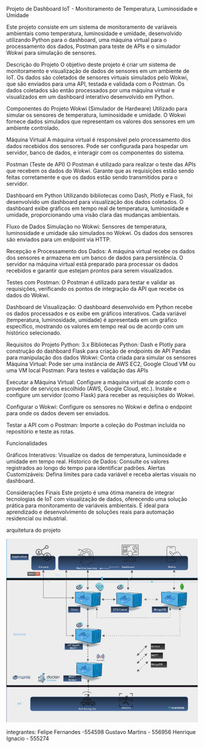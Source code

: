 Projeto de Dashboard IoT - Monitoramento de Temperatura, Luminosidade e Umidade 

Este projeto consiste em um sistema de monitoramento de variáveis ambientais como temperatura, luminosidade e umidade, desenvolvido utilizando Python para o dashboard, uma máquina virtual para o processamento dos dados, Postman para teste de APIs e o simulador Wokwi para simulação de sensores. 

Descrição do Projeto 
O objetivo deste projeto é criar um sistema de monitoramento e visualização de dados de sensores em um ambiente de IoT. Os dados são coletados de sensores virtuais simulados pelo Wokwi, que são enviados para uma API, testada e validada com o Postman. Os dados coletados são então processados por uma máquina virtual e visualizados em um dashboard interativo desenvolvido em Python. 

Componentes do Projeto 
Wokwi (Simulador de Hardware) 
Utilizado para simular os sensores de temperatura, luminosidade e umidade. 
O Wokwi fornece dados simulados que representam os valores dos sensores em um ambiente controlado. 

Máquina Virtual 
A máquina virtual é responsável pelo processamento dos dados recebidos dos sensores. 
Pode ser configurada para hospedar um servidor, banco de dados, e interagir com os componentes do sistema. 

Postman (Teste de API) 
O Postman é utilizado para realizar o teste das APIs que recebem os dados do Wokwi. 
Garante que as requisições estão sendo feitas corretamente e que os dados estão sendo transmitidos para o servidor. 

Dashboard em Python 
Utilizando bibliotecas como Dash, Plotly e Flask, foi desenvolvido um dashboard para visualização dos dados coletados. 
O dashboard exibe gráficos em tempo real de temperatura, luminosidade e umidade, proporcionando uma visão clara das mudanças ambientais. 

Fluxo de Dados 
Simulação no Wokwi: 
Sensores de temperatura, luminosidade e umidade são simulados no Wokwi. 
Os dados dos sensores são enviados para um endpoint via HTTP. 

Recepção e Processamento dos Dados: 
A máquina virtual recebe os dados dos sensores e armazena em um banco de dados para persistência. 
O servidor na máquina virtual está preparado para processar os dados recebidos e garantir que estejam prontos para serem visualizados. 

Testes com Postman: 
O Postman é utilizado para testar e validar as requisições, verificando os pontos de integração da API que recebe os dados do Wokwi. 

Dashboard de Visualização: 
O dashboard desenvolvido em Python recebe os dados processados e os exibe em gráficos interativos. 
Cada variável (temperatura, luminosidade, umidade) é apresentada em um gráfico específico, mostrando os valores em tempo real ou de acordo com um histórico selecionado. 

Requisitos do Projeto 
Python: 3.x 
Bibliotecas Python: 
Dash e Plotly para construção do dashboard 
Flask para criação de endpoints de API 
Pandas para manipulação dos dados
Wokwi: Conta criada para simular os sensores 
Máquina Virtual: Pode ser uma instância de AWS EC2, Google Cloud VM ou uma VM local 
Postman: Para testes e validação das APIs 

Executar a Máquina Virtual: 
Configure a máquina virtual de acordo com o provedor de serviços escolhido (AWS, Google Cloud, etc.). 
Instale e configure um servidor (como Flask) para receber as requisições do Wokwi. 

Configurar o Wokwi: 
Configure os sensores no Wokwi e defina o endpoint para onde os dados devem ser enviados. 

Testar a API com o Postman: 
Importe a coleção do Postman incluída no repositório e teste as rotas. 

Funcionalidades 

Gráficos Interativos: Visualize os dados de temperatura, luminosidade e umidade em tempo real. 
Historico de Dados: Consulte os valores registrados ao longo do tempo para identificar padrões. 
Alertas Customizáveis: Defina limites para cada variável e receba alertas visuais no dashboard. 

Considerações Finais 
Este projeto é uma ótima maneira de integrar tecnologias de IoT com visualização de dados, oferecendo uma solução prática para monitoramento de variáveis ambientais. É ideal para aprendizado e desenvolvimento de soluções reais para automação residencial ou industrial. 

arquitetura do projeto



![alt text](FiwareDeploy_new_v4.JPG)

integrantes:
Felipe Fernandes -554598
Gustavo Martins - 556956
Henrique Ignacio - 555274